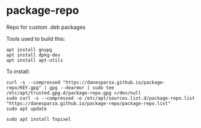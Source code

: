 # package-repo
Repo for custom .deb packages

Tools used to build this:
```
apt install gnupg
apt install dpkg-dev
apt install apt-utils
```

To install:
```
curl -s --compressed "https://danesparza.github.io/package-repo/KEY.gpg" | gpg --dearmor | sudo tee /etc/apt/trusted.gpg.d/package-repo.gpg >/dev/null
sudo curl -s --compressed -o /etc/apt/sources.list.d/package-repo.list "https://danesparza.github.io/package-repo/package-repo.list"
sudo apt update

sudo apt install fxpixel
```
